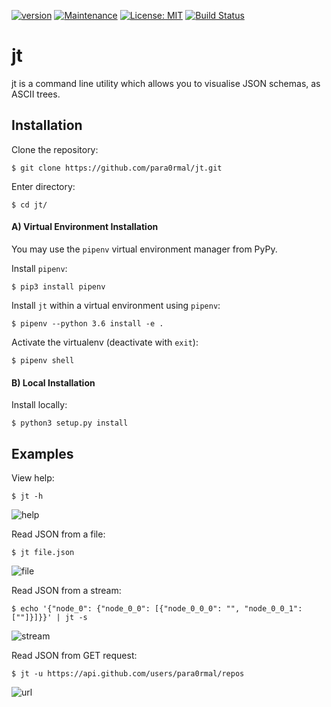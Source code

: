 [![version](https://img.shields.io/badge/Version-1.0-teal.svg)](https://GitHub.com/Naereen/StrapDown.js/graphs/commit-activity)
[![Maintenance](https://img.shields.io/badge/Maintained%3F-yes-teal.svg)](https://GitHub.com/Naereen/StrapDown.js/graphs/commit-activity)
[![License: MIT](https://img.shields.io/badge/License-MIT-teal.svg)](https://opensource.org/licenses/MIT)
[![Build Status](https://travis-ci.com/para0rmal/jt.svg?branch=master)](https://travis-ci.com/para0rmal/jt)


# jt

jt is a command line utility which allows you to visualise JSON schemas, as ASCII trees.

Installation
---


Clone the repository:
```
$ git clone https://github.com/para0rmal/jt.git
```

Enter directory:
```
$ cd jt/
```

#### A) Virtual Environment Installation

You may use the `pipenv` virtual environment manager from PyPy. 

Install `pipenv`:
```
$ pip3 install pipenv
```

Install `jt` within a virtual environment using `pipenv`:
```
$ pipenv --python 3.6 install -e .
```

Activate the virtualenv (deactivate with `exit`):
```
$ pipenv shell
```


#### B) Local Installation

Install locally:
```
$ python3 setup.py install
```

Examples
---

View help:
``` 
$ jt -h 
```

![help](https://user-images.githubusercontent.com/15225347/44379715-25a53580-a4ff-11e8-8cdd-05cd14b3c677.png)

Read JSON from a file:
```
$ jt file.json
```

![file](https://user-images.githubusercontent.com/15225347/44379714-25a53580-a4ff-11e8-8a7b-b5dd87046f89.png)

Read JSON from a stream:
```
$ echo '{"node_0": {"node_0_0": [{"node_0_0_0": "", "node_0_0_1": [""]}]}}' | jt -s
```

![stream](https://user-images.githubusercontent.com/15225347/44379717-25a53580-a4ff-11e8-9cd4-ef90c1f02a76.png)

Read JSON from GET request:
```
$ jt -u https://api.github.com/users/para0rmal/repos
```

![url](https://user-images.githubusercontent.com/15225347/44379718-263dcc00-a4ff-11e8-8bc6-dbdbd20c2400.png)
